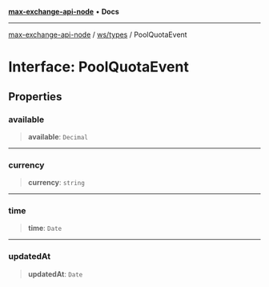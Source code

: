 [**max-exchange-api-node**](../../../README.md) • **Docs**

***

[max-exchange-api-node](../../../modules.md) / [ws/types](../README.md) / PoolQuotaEvent

# Interface: PoolQuotaEvent

## Properties

### available

> **available**: `Decimal`

***

### currency

> **currency**: `string`

***

### time

> **time**: `Date`

***

### updatedAt

> **updatedAt**: `Date`
